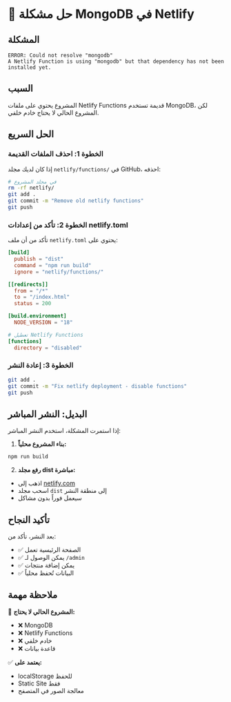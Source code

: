 # 🔧 حل مشكلة MongoDB في Netlify

## المشكلة
```
ERROR: Could not resolve "mongodb"
A Netlify Function is using "mongodb" but that dependency has not been installed yet.
```

## السبب
المشروع يحتوي على ملفات Netlify Functions قديمة تستخدم MongoDB، لكن المشروع الحالي لا يحتاج خادم خلفي.

## الحل السريع

### الخطوة 1: احذف الملفات القديمة
إذا كان لديك مجلد `netlify/functions/` في GitHub، احذفه:

```bash
# في مجلد المشروع
rm -rf netlify/
git add .
git commit -m "Remove old netlify functions"
git push
```

### الخطوة 2: تأكد من إعدادات netlify.toml
تأكد من أن ملف `netlify.toml` يحتوي على:

```toml
[build]
  publish = "dist"
  command = "npm run build"
  ignore = "netlify/functions/"

[[redirects]]
  from = "/*"
  to = "/index.html"
  status = 200

[build.environment]
  NODE_VERSION = "18"

# تعطيل Netlify Functions
[functions]
  directory = "disabled"
```

### الخطوة 3: إعادة النشر
```bash
git add .
git commit -m "Fix netlify deployment - disable functions"
git push
```

## البديل: النشر المباشر

إذا استمرت المشكلة، استخدم النشر المباشر:

1. **بناء المشروع محلياً:**
```bash
npm run build
```

2. **رفع مجلد dist مباشرة:**
- اذهب إلى [netlify.com](https://netlify.com)
- اسحب مجلد `dist` إلى منطقة النشر
- سيعمل فوراً بدون مشاكل

## تأكيد النجاح

بعد النشر، تأكد من:
- ✅ الصفحة الرئيسية تعمل
- ✅ يمكن الوصول لـ `/admin`
- ✅ يمكن إضافة منتجات
- ✅ البيانات تُحفظ محلياً

## ملاحظة مهمة

🚨 **المشروع الحالي لا يحتاج:**
- ❌ MongoDB
- ❌ Netlify Functions  
- ❌ خادم خلفي
- ❌ قاعدة بيانات

✅ **يعتمد على:**
- localStorage للحفظ
- Static Site فقط
- معالجة الصور في المتصفح
